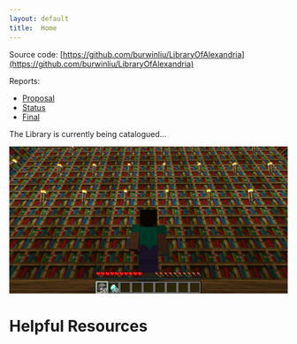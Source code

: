 ```yaml
---
layout: default
title:  Home
---
```


Source code: [https://github.com/burwinliu/LibraryOfAlexandria](https://github.com/burwinliu/LibraryOfAlexandria)

Reports:

- [Proposal](proposal.html)
- [Status](status.html)
- [Final](final.html)

The Library is currently being catalogued...

![Library's Shelves](./static/Library.png)


# Helpful Resources






